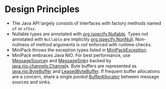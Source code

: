 # Design Principles

* The Java API largely consists of interfaces with factory methods named `of` or `ofXxx`.
* Nullable types are annotated with [org.jspecify.Nullable][1].
  Types not annotated with `Nullable` are implicitly [org.jspecify.NonNull][2].
  Non-nullness of method arguments is *not* enforced with runtime checks.
* MiniPack throws the exception types listed in [MiniPackException][3].
* MiniPack embraces Java NIO. 
  For best performance, use [MessageSource][4]s and [MessageSink][5]s
  backed by [java.nio.channels.Channel][6]s.
  Byte buffers are represented as [java.nio.ByteBuffer][7] and [LeasedByteBuffer][8].
  If frequent buffer allocations are a concern,
  share a single *pooled* [BufferAllocator][9] between message sources and sinks.

[1]: https://jspecify.dev/docs/api/org/jspecify/annotations/Nullable.html
[2]: https://jspecify.dev/docs/api/org/jspecify/annotations/NonNull.html
[3]: https://translatenix.github.io/minipack/api/org/minipack/MiniPackException.html
[4]: https://translatenix.github.io/minipack/api/org/minipack/MessageSource.html
[5]: https://translatenix.github.io/minipack/api/org/minipack/MessageSink.html
[6]: https://docs.oracle.com/en/java/javase/17/docs/api/java.base/java/nio/channels/Channel.html
[7]: https://docs.oracle.com/en/java/javase/17/docs/api/java.base/java/nio/ByteBuffer.html
[8]: https://docs.oracle.com/en/java/javase/17/docs/api/java.base/java/nio/LeasedByteBuffer.html
[9]: https://translatenix.github.io/minipack/api/org/minipack/BufferAllocator.html